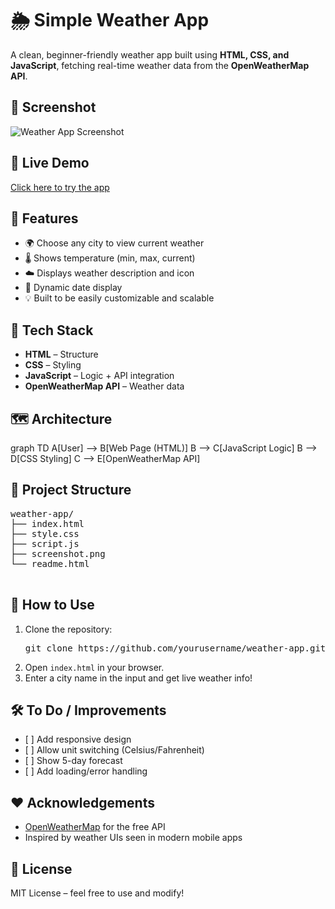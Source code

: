 <!DOCTYPE html>
<html lang="en">
<head>
  <meta charset="UTF-8">
</head>
<body>

  <h1>🌦️ Simple Weather App</h1>
  <p>
    A clean, beginner-friendly weather app built using <strong>HTML, CSS, and JavaScript</strong>, fetching real-time weather data from the <strong>OpenWeatherMap API</strong>.
  </p>

  <h2>📸 Screenshot</h2>
  <img src="screenshot.png" alt="Weather App Screenshot" />

  <h2>🚀 Live Demo</h2>
  <p><a href="https://your-deployment-link.com" target="_blank">Click here to try the app</a></p>

  <h2>🧠 Features</h2>
  <ul>
    <li>🌍 Choose any city to view current weather</li>
    <li>🌡️ Shows temperature (min, max, current)</li>
    <li>☁️ Displays weather description and icon</li>
    <li>📆 Dynamic date display</li>
    <li>💡 Built to be easily customizable and scalable</li>
  </ul>

  <h2>🔧 Tech Stack</h2>
  <ul>
    <li><strong>HTML</strong> – Structure</li>
    <li><strong>CSS</strong> – Styling</li>
    <li><strong>JavaScript</strong> – Logic + API integration</li>
    <li><strong>OpenWeatherMap API</strong> – Weather data</li>
  </ul>

  <h2>🗺️ Architecture</h2>
  <div class="diagram">
graph TD
  A[User] --> B[Web Page (HTML)]
  B --> C[JavaScript Logic]
  B --> D[CSS Styling]
  C --> E[OpenWeatherMap API]
  </div>

  <h2>📁 Project Structure</h2>
  <pre>
weather-app/
├── index.html
├── style.css
├── script.js
├── screenshot.png
└── readme.html
  </pre>

  <h2>🔑 How to Use</h2>
  <ol>
    <li>Clone the repository:
      <pre>git clone https://github.com/yourusername/weather-app.git</pre>
    </li>
    <li>Open <code>index.html</code> in your browser.</li>
    <li>Enter a city name in the input and get live weather info!</li>
  </ol>

  <h2>🛠️ To Do / Improvements</h2>
  <ul>
    <li>[ ] Add responsive design</li>
    <li>[ ] Allow unit switching (Celsius/Fahrenheit)</li>
    <li>[ ] Show 5-day forecast</li>
    <li>[ ] Add loading/error handling</li>
  </ul>

  <h2>❤️ Acknowledgements</h2>
  <ul>
    <li><a href="https://openweathermap.org/" target="_blank">OpenWeatherMap</a> for the free API</li>
    <li>Inspired by weather UIs seen in modern mobile apps</li>
  </ul>

  <h2>📜 License</h2>
  <p>MIT License – feel free to use and modify!</p>

</body>
</html>
